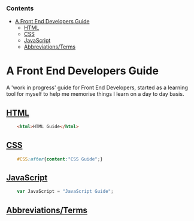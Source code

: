 <!-- START doctoc generated TOC please keep comment here to allow auto update -->
<!-- DON'T EDIT THIS SECTION, INSTEAD RE-RUN doctoc TO UPDATE 'doctoc .' -->
### Contents

- [A Front End Developers Guide](#a-front-end-developers-guide)
  - [HTML](#html)
  - [CSS](#css)
  - [JavaScript](#javascript)
  - [Abbreviations/Terms](#abbreviationsterms)

<!-- END doctoc generated TOC please keep comment here to allow auto update -->

<h1>A Front End Developers Guide</h1>

A 'work in progress' guide for Front End Developers, started as a learning tool for myself to help me memorise things I learn on a day to day basis.

## [HTML](https://github.com/sjmcpherso/learnings/blob/master/HTML.md)
```HTML
    <html>HTML Guide</html>
```

## [CSS](https://github.com/sjmcpherso/learnings/blob/master/CSS.md)
```CSS
    #CSS:after{content:"CSS Guide";}
```

## [JavaScript](https://github.com/sjmcpherso/learnings/blob/master/JavaScript.md)
```JavaScript
    var JavaScript = "JavaScript Guide";
```

## [Abbreviations/Terms](https://github.com/sjmcpherso/learnings/blob/master/Glossary.md)




